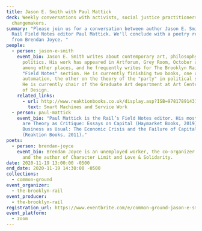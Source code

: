 ```yaml
---
title: Jason E. Smith with Paul Mattick
deck: Weekly conversations with activists, social justice practitioners, and
  changemakers.
summary: "Please join us for a conversation between author Jason E. Smith and
  Rail Field Notes editor Paul Mattick. We'll conclude with a poetry reading
  from Brendan Joyce. "
people:
  - person: jason-e-smith
    event_bio: Jason E. Smith writes about contemporary art, philosophy, and
      politics. His work has appeared in Artforum, Grey Room, October and SAQ,
      among other places, and he frequently writes for The Brooklyn Rail's
      "Field Notes" section. He is currently finishing two books, one on
      automation, the other on the theory of the "party" in political struggles.
      He is currently chair of the Graduate Art department at Art Center College
      of Design.
    related_links:
      - url: http://www.reaktionbooks.co.uk/display.asp?ISB=9781789143188&sf1=series&st1=%27Field+Notes%27&ds=Field+Notes&m=3&dc=5
        text: Smart Machines and Service Work
  - person: paul-mattick
    event_bio: "Paul Mattick is the Rail’s Field Notes editor. His most recent books
      are Theory as Critique: Essays on Capital (Haymarket Books, 2019) and
      Business as Usual: The Economic Crisis and the Failure of Capitalism
      (Reaktion Books, 2011)."
poets:
  - person: brendan-joyce
    event_bio: Brendan Joyce is an unemployed worker, the co-organizer of Grieveland
      and the author of Character Limit and Love & Solidarity.
date: 2020-11-19 13:00:00 -0500
end_date: 2020-11-19 14:30:00 -0500
collections:
  - common-ground
event_organizer:
  - the-brooklyn-rail
event_producer:
  - the-brooklyn-rail
registration_url: https://www.eventbrite.com/e/common-ground-jason-e-smith-tickets-129030137615
event_platform:
  - zoom
---
```

